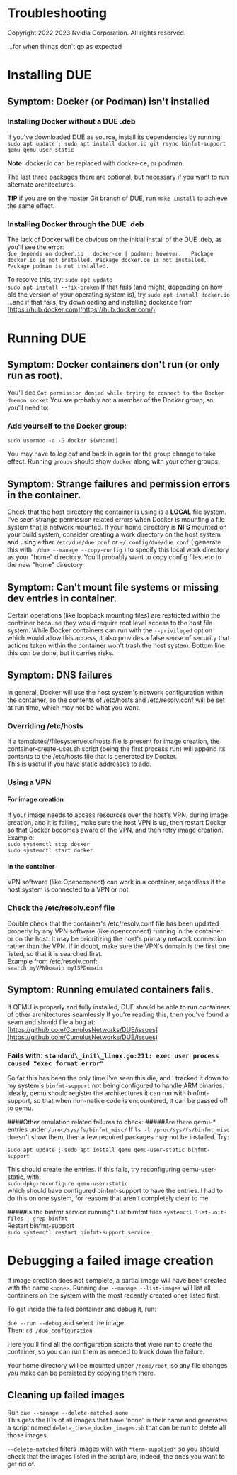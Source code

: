 # Troubleshooting
Copyright 2022,2023 Nvidia Corporation.  All rights reserved.

...for when things don't go as expected

# Installing DUE

## Symptom: Docker (or Podman) isn't installed

### Installing Docker without a DUE .deb
If you've downloaded DUE as source, install its dependencies by running:  
`sudo apt update ; sudo apt install docker.io git rsync binfmt-support qemu qemu-user-static`    
  
**Note:**  docker.io can be replaced with docker-ce, or podman.

The last three packages there are optional, but necessary if you want to run alternate architectures.

**TIP** if you are on the master Git branch of DUE, run `make install` to achieve the same effect.

### Installing Docker through the DUE .deb
The lack of Docker will be obvious on the initial install of the DUE .deb, as you'll see the error:  
 `due depends on docker.io | docker-ce | podman; however:  
 Package docker.io is not installed.
 Package docker.ce is not installed.
 Package podman is not installed.`  

To resolve this, try:
`sudo apt update`  
`sudo apt install --fix-broken`
If that fails (and might, depending on how old the version of your operating system is), try
`sudo apt install docker.io`  
...and if that fails, try downloading and installing docker.ce from [https://hub.docker.com](https://hub.docker.com/)

# Running DUE

## Symptom: Docker containers don't run (or only run as root).
You'll see `Got permission denied while trying to connect to the Docker daemon socket`
You are probably not a member of the Docker group, so you'll need to:

### Add yourself to the Docker group:  
`sudo usermod -a -G docker $(whoami)`  

You may have to *log out* and back in again for the group change to take effect.
Running `groups` should show `docker` along with your other groups.

## Symptom: Strange failures and permission errors in the container.
Check that the host directory the container is using is a **LOCAL** file system.
I've seen strange permission related errors when Docker is mounting a file system
that is network mounted. If your home directory is **NFS** mounted on your
build system, consider creating a work directory on the host system and using
either `/etc/due/due.conf` or `~/.config/due/due.conf` ( generate this with `./due --manage --copy-config` )
to specify this local work directory as your "home" directory.
You'll probably want to copy config files, etc to the new "home" directory.

## Symptom: Can't mount file systems or missing dev entries in container.
Certain operations (like loopback mounting files) are restricted within the
container because they would require root level access to the host file system.
While Docker containers can run with the `--privileged` option which would
allow this access, it also provides a false sense of security that actions
taken within the container won't trash the host system.
Bottom line: this _can_ be done, but it carries risks.

## Symptom: DNS failures
In general, Docker will use the host system's network configuration within the container, so the contents of /etc/hosts and /etc/resolv.conf will be set at 
run time, which may not be what you want.  

### Overriding /etc/hosts  
If a templates/<target>/filesystem/etc/hosts file is present for image creation,
the container-create-user.sh script (being the first process run) will append
its contents to the /etc/hosts file that is generated by Docker.  
This is useful if you have static addresses to add.

### Using a VPN

#### For image creation
If your image needs to access resources over the host's VPN, during image creation,
and it is failing, make sure the host VPN is up, then restart Docker so that Docker becomes aware of the VPN, and then retry image creation.
Example:  
`sudo systemctl stop docker`  
`sudo systemctl start docker`  

#### In the container
VPN software (like Openconnect) can work in a container, regardless if the host system is connected to a VPN or not.

### Check the /etc/resolv.conf file
Double check that the container's /etc/resolv.conf file has been updated properly
by any VPN software (like openconnect) running in the container or on the host. It may be prioritizing the host's primary network connection rather than the VPN. If in doubt, make sure the VPN's domain is the first one listed, so that it is searched first.  
Example from /etc/resolv.conf:  
`search myVPNDomain myISPDomain`  


## Symptom: Running emulated containers fails.
If QEMU is properly and fully installed, DUE should be able to run containers
of other architectures seamlessly
If you're reading this, then you've found a seam and should file a bug at:
[https://github.com/CumulusNetworks/DUE/issues](https://github.com/CumulusNetworks/DUE/issues)


### Fails with: `standard\_init\_linux.go:211: exec user process caused "exec format error"`
So far this has been the only time I've seen this die, and I tracked it down to my system's
`binfmt-support` not being configured to handle ARM binaries. Ideally, qemu should register
the architectures it can run with binfmt-support, so that when non-native code is encountered,
it can be passed off to qemu.

####Other emulation related failures to check:
#####Are there qemu-* entries under `/proc/sys/fs/binfmt_misc/`
If  `ls -l /proc/sys/fs/binfmt_misc` doesn't show them, then a few required packages may not be installed. Try:

`sudo apt update ; sudo apt install qemu qemu-user-static binfmt-support`

This should create the entries. If this fails, try reconfiguring 
qemu-user-static, with:  
`sudo dpkg-reconfigure qemu-user-static`  
which should have configured binfmt-support to have the entries. I had to do this on one system, 
for reasons that aren't completely clear to me.

#####Is the binfmt service running? 
List bimfmt files
`systemctl list-unit-files | grep binfmt`  
Restart binfmt-support  
`sudo systemctl restart binfmt-support.service`  

# Debugging a failed image creation

If image creation does not complete, a partial image will have been created with the
name `<none>`. Running `due --manage --list-images` will list all containers on the 
system with the most recently created ones listed first.  

To get inside the failed container and debug it, run:  

`due --run --debug`  and select the image.  
Then:
`cd /due_configuration`

Here you'll find all the configuration scripts that were run to create the container,
so you can run them as needed to track down the failure.

Your home directory will be mounted under `/home/root`, so any file changes you make
can be persisted by copying them there.

## Cleaning up failed images
Run `due --manage --delete-matched none`  
This gets the IDs of all images that have 'none' in their name and generates 
a script named `delete_these_docker_images.sh` that can be run to delete all those images.

`--delete-matched` filters images with  with `*term-supplied*` so you should 
check that the images listed in the script are, indeed,
the ones you want to get rid of.  



